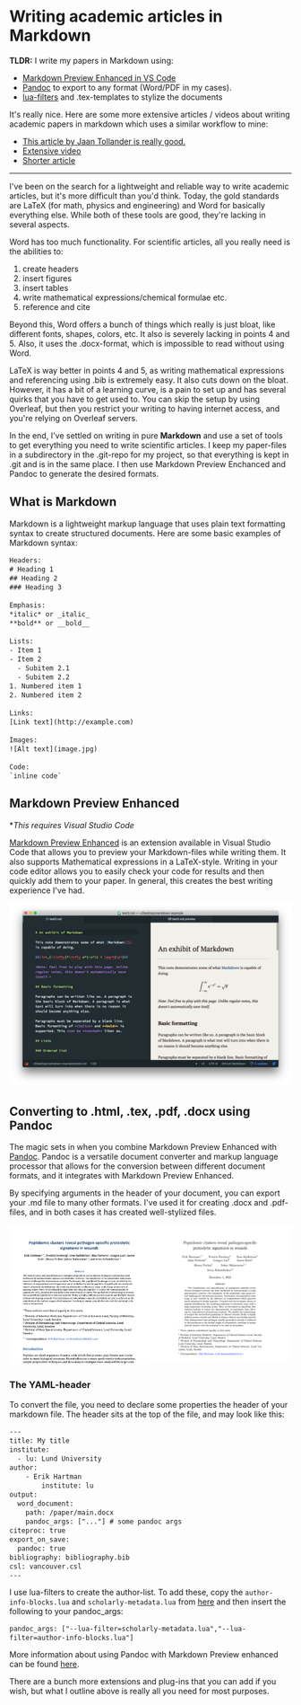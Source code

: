 # Writing academic articles in Markdown


**TLDR:** I write my papers in Markdown using:
- [Markdown Preview Enhanced in VS Code](https://shd101wyy.github.io/markdown-preview-enhanced/#/)
- [Pandoc](https://pandoc.org/) to export to any format (Word/PDF in my cases).
- [lua-filters](https://github.com/pandoc/lua-filters) and .tex-templates to stylize the documents 

It's really nice. Here are some more extensive articles / videos about writing academic papers in markdown which uses a similar workflow to mine:

- [This article by Jaan Tollander is really good.](https://jaantollander.com/post/scientific-writing-with-markdown/)
- [Extensive video](https://www.youtube.com/watch?v=J86Pm62XM_Q)
- [Shorter article](https://brainbaking.com/post/2021/02/writing-academic-papers-in-markdown/)

---



I've been on the search for a lightweight and reliable way to write academic articles, but it's more difficult than you'd think. Today, the gold standards are LaTeX (for math, physics and engineering) and Word for basically everything else. While both of these tools are good, they're lacking in several aspects.

Word has too much functionality. For scientific articles, all you really need is the abilities to:
1. create headers
2. insert figures
3. insert tables
4. write mathematical expressions/chemical formulae etc.
5. reference and cite

Beyond this, Word offers a bunch of things which really is just bloat, like different fonts, shapes, colors, etc. It also is severely lacking in points 4 and 5. Also, it uses the .docx-format, which is impossible to read without using Word.

LaTeX is way better in points 4 and 5, as writing mathematical expressions and referencing using .bib is extremely easy. It also cuts down on the bloat. However, it has a bit of a learning curve, is a pain to set up and has several quirks that you have to get used to. You can skip the setup by using Overleaf, but then you restrict your writing to having internet access, and you're relying on Overleaf servers.

In the end, I've settled on writing in pure **Markdown** and use a set of tools to get everything you need to write scientific articles. I keep my paper-files in a subdirectory in the .git-repo for my project, so that everything is kept in .git and is in the same place. I then use Markdown Preview Enchanced and Pandoc to generate the desired formats.

## What is Markdown
Markdown is a lightweight markup language that uses plain text formatting syntax to create structured documents. Here are some basic examples of Markdown syntax:

```
Headers:
# Heading 1
## Heading 2
### Heading 3

Emphasis:
*italic* or _italic_
**bold** or __bold__

Lists:
- Item 1
- Item 2
  - Subitem 2.1
  - Subitem 2.2
1. Numbered item 1
2. Numbered item 2

Links:
[Link text](http://example.com)

Images:
![Alt text](image.jpg)

Code:
`inline code`
```

## Markdown Preview Enhanced 
**This requires Visual Studio Code*

[Markdown Preview Enhanced](https://shd101wyy.github.io/markdown-preview-enhanced/#/) is an extension available in Visual Studio Code that allows you to preview your Markdown-files while writing them. It also supports Mathematical expressions in a LaTeX-style. Writing in your code editor allows you to easily check your code for results and then quickly add them to your paper. In general, this creates the best writing experience I've had. 

![MPE](../img/MPE.png)


## Converting to .html, .tex, .pdf, .docx using Pandoc

The magic sets in when you combine Markdown Preview Enhanced with [Pandoc](https://pandoc.org/). Pandoc is a versatile document converter and markup language processor that allows for the conversion between different document formats, and it integrates with Markdown Preview Enhanced.

By specifying arguments in the header of your document, you can export your .md file to many other formats. I've used it for creating .docx and .pdf-files, and in both cases it has created well-stylized files.


<div style="display: flex;">
    <div style="flex: 33.33%;">
        <img src='../img/md_word.png'>
    </div>
    <div style="flex: 33.33%;">
        <img src='../img/md_pdf.png'>
    </div>
</div>


### The YAML-header
To convert the file, you need to declare some properties the header of your markdown file. The header sits at the top of the file, and may look like this:

```
---
title: My title
institute:
  - lu: Lund University
author: 
    - Erik Hartman
        institute: lu
output:
  word_document:
    path: /paper/main.docx
    pandoc_args: ["..."] # some pandoc args
citeproc: true
export_on_save:
  pandoc: true
bibliography: bibliography.bib
csl: vancouver.csl
---
```

I use lua-filters to create the author-list. To add these, copy the `author-info-blocks.lua` and `scholarly-metadata.lua` from [here](https://github.com/pandoc/lua-filters) and then insert the following to your pandoc_args:
```
pandoc_args: ["--lua-filter=scholarly-metadata.lua","--lua-filter=author-info-blocks.lua"]
```

More information about using Pandoc with Markdown Preview enhanced can be found [here](https://shd101wyy.github.io/markdown-preview-enhanced/#/).


There are a bunch more extensions and plug-ins that you can add if you wish, but what I outline above is really all you need for most purposes.


